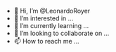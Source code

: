 - 👋 Hi, I’m @LeonardoRoyer
- 👀 I’m interested in ...
- 🌱 I’m currently learning ...
- 💞️ I’m looking to collaborate on ...
- 📫 How to reach me ...

<!---
LeonardoRoyer/LeonardoRoyer is a ✨ special ✨ repository because its `README.md` (this file) appears on your GitHub profile.
You can click the Preview link to take a look at your changes.
--->
